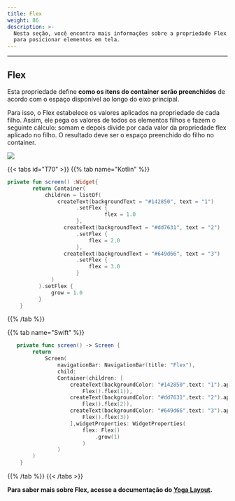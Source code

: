 ```yaml
---
title: Flex
weight: 86
description: >-
  Nesta seção, você encontra mais informações sobre a propriedade Flex utilizada
  para posicionar elementos em tela.
---
```


---

## Flex

Esta propriedade define **como os itens do container serão preenchidos** de acordo com o espaço disponível ao longo do eixo principal.

Para isso, o Flex estabelece os valores aplicados na propriedade de cada filho. Assim, ele pega os valores de todos os elementos filhos e fazem o seguinte cálculo: somam e depois divide por cada valor da propriedade flex aplicado no filho. O resultado deve ser o espaço preenchido do filho no container.

![](/shared/captura-de-tela-2020-06-05-a-s-16.53.38.png)

{{< tabs id="T70" >}}
{{% tab name="Kotlin" %}}

```kotlin
private fun screen() :Widget{
        return Container(
            children = listOf(
                createText(backgroundText = "#142850", text = "1")
                      .setFlex {
                               flex = 1.0
                      },
                  createText(backgroundText = "#dd7631", text = "2")
                      .setFlex {
                          flex = 2.0
                      },
                  createText(backgroundText = "#649d66", text = "3")
                      .setFlex {
                          flex = 3.0
                      }
              )
          ).setFlex {
              grow = 1.0
          }
    }
```

{{% /tab %}}

{{% tab name="Swift" %}}

```swift
   private func screen() -> Screen {
        return
            Screen(
                navigationBar: NavigationBar(title: "Flex"),
                child:
                Container(children: [
                    createText(backgroundColor: "#142850",text: "1").applyFlex(
                        Flex().flex(1)),
                    createText(backgroundColor: "#dd7631",text: "2").applyFlex(
                        Flex().flex(2)),
                    createText(backgroundColor: "#649d66",text: "3").applyFlex(
                        Flex().flex(3))
                    ],widgetProperties: WidgetProperties(
                        flex: Flex()
                            .grow(1)
                        )
                )
        )
    }
```

{{% /tab %}}
{{< /tabs >}}

**Para saber mais sobre Flex, acesse a documentação do [**Yoga Layout**](https://yogalayout.com/pt/flex/).**
